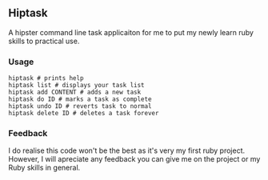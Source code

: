 ## Hiptask

A hipster command line task applicaiton for me to put my newly learn ruby skills to practical use.

### Usage

    hiptask # prints help
    hiptask list # displays your task list
    hiptask add CONTENT # adds a new task
    hiptask do ID # marks a task as complete
    hiptask undo ID # reverts task to normal
    hiptask delete ID # deletes a task forever

### Feedback

I do realise this code won't be the best as it's very my first ruby project. However, I will apreciate any feedback you can give me on the project or my Ruby skills in general.
